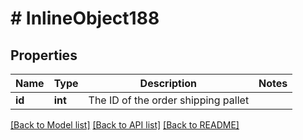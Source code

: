 # # InlineObject188

## Properties

Name | Type | Description | Notes
------------ | ------------- | ------------- | -------------
**id** | **int** | The ID of the order shipping pallet | 

[[Back to Model list]](../../README.md#documentation-for-models) [[Back to API list]](../../README.md#documentation-for-api-endpoints) [[Back to README]](../../README.md)


